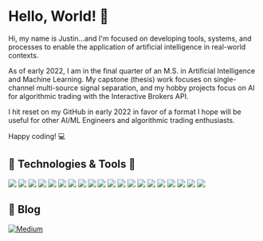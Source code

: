 # Hello, World! 👋

Hi, my name is Justin...and I'm focused on developing tools, systems, and processes to enable the application of artificial intelligence in real-world contexts.

As of early 2022, I am in the final quarter of an M.S. in Artificial Intelligence and Machine Learning. My capstone (thesis) work focuses on single-channel multi-source signal separation, and my hobby projects focus on AI for algorithmic trading with the Interactive Brokers API.

I hit reset on my GitHub in early 2022 in favor of a format I hope will be useful for other AI/ML Engineers and algorithmic trading enthusiasts.

Happy coding! 💻

## 🔧 Technologies & Tools 🔧 
![](https://img.shields.io/badge/OS-MacOS-informational?style=flat&logo=macos&logoColor=white&color=2bbc8a)
![](https://img.shields.io/badge/Editor-VS_Code-informational?style=flat&logo=visualstudiocode&logoColor=white&color=2bbc8a)
![](https://img.shields.io/badge/Editor-Jupyter_Lab-informational?style=flat&logo=jupyter&logoColor=white&color=2bbc8a)
![](https://img.shields.io/badge/Editor-Colab-informational?style=flat&logo=googlecolab&logoColor=white&color=2bbc8a)
![](https://img.shields.io/badge/Code-Python-informational?style=flat&logo=python&logoColor=white&color=2bbc8a)
![](https://img.shields.io/badge/Code-TensorFlow-informational?style=flat&logo=tensorflow&logoColor=white&color=2bbc8a)
![](https://img.shields.io/badge/Code-OpenAI-informational?style=flat&logo=openai&logoColor=white&color=2bbc8a)
![](https://img.shields.io/badge/Code-Hugging_Face-informational?style=flat&logo=HuggingFace&logoColor=white&color=2bbc8a)
![](https://img.shields.io/badge/Code_Style-YAPF-informational?style=flat&logo=google&logoColor=white&color=2bbc8a)
![](https://img.shields.io/badge/Tools-GoogleCloud-informational?style=flat&logo=googlecloud&logoColor=white&color=2bbc8a)
![](https://img.shields.io/badge/Tools-Vertex_AI-informational?style=flat&logo=googlecloud&logoColor=white&color=2bbc8a)
![](https://img.shields.io/badge/Tools-Gitlab-informational?style=flat&logo=gitlab&logoColor=white&color=2bbc8a)
![](https://img.shields.io/badge/Tools-Gitkraken-informational?style=flat&logo=GitKraken&logoColor=white&color=2bbc8a)
![](https://img.shields.io/badge/Tools-Gitpod-informational?style=flat&logo=gitpod&logoColor=white&color=2bbc8a)
![](https://img.shields.io/badge/Tools-Vault-informational?style=flat&logo=vault&logoColor=white&color=2bbc8a)
![](https://img.shields.io/badge/Data_Apps-Plotly-informational?style=flat&logo=Plotly&logoColor=white&color=2bbc8a)
![](https://img.shields.io/badge/Data_Apps-Streamlit-informational?style=flat&logo=Streamlit&logoColor=white&color=2bbc8a)
![](https://img.shields.io/badge/GUIs-PySide6-informational?style=flat&logo=Qt&logoColor=white&color=2bbc8a)
![](https://img.shields.io/badge/GUIs-Tkinter-informational?style=flat&logo=python&logoColor=white&color=2bbc8a)
![](https://img.shields.io/badge/Docs-Material_MkDocs-informational?style=flat&logo=&logoColor=white&color=2bbc8a)


## 📝 Blog 
[![Medium](https://img.shields.io/badge/Medium-12100E?style=for-the-badge&logo=medium&logoColor=white)](https://theaiengineer.medium.com)
